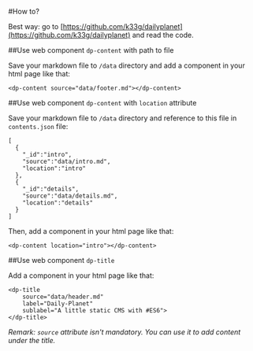 #How to?

Best way: go to [https://github.com/k33g/dailyplanet](https://github.com/k33g/dailyplanet) and read the code.

##Use web component `dp-content` with path to file

Save your markdown file to `/data` directory and add a component in your html page like that:

    <dp-content source="data/footer.md"></dp-content>

##Use web component `dp-content` with `location` attribute

Save your markdown file to `/data` directory and reference to this file in `contents.json` file:

    [
      {
        "_id":"intro", 
        "source":"data/intro.md", 
        "location":"intro"
      },
      {
        "_id":"details", 
        "source":"data/details.md", 
        "location":"details"
      }
    ]

Then, add a component in your html page like that:

    <dp-content location="intro"></dp-content>

##Use web component `dp-title`

Add a component in your html page like that:

    <dp-title 
        source="data/header.md" 
        label="Daily-Planet" 
        sublabel="A little static CMS with #ES6">
    </dp-title>

*Remark: `source` attribute isn't mandatory. You can use it to add content under the title.*